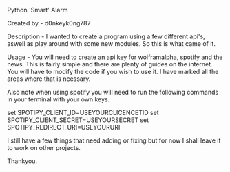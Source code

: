 Python 'Smart' Alarm

Created by - d0nkeyk0ng787

Description - I wanted to create a program using a 
few different api's, aswell as play around with
some new modules. So this is what came of it.

Usage - You will need to create an api key for
wolframalpha, spotify and the news. This is
fairly simple and there are plenty of guides
on the internet. You will have to modify the
code if you wish to use it. I have marked all the
areas where that is ncessary.

Also note when using spotify you will need to run
the following commands in your terminal with your
own keys.

set SPOTIPY_CLIENT_ID=USEYOURCLICENCETID
set SPOTIPY_CLIENT_SECRET=USEYOURSECRET
set SPOTIPY_REDIRECT_URI=USEYOURURI

I still have a few things that need adding or
fixing but for now I shall leave it to work
on other projects.

Thankyou.

